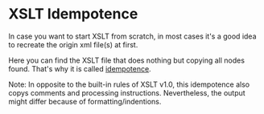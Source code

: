 # XSLT Idempotence

In case you want to start XSLT from scratch, in most cases it's a good idea to recreate the origin xml file(s) at first.

Here you can find the XSLT file that does nothing but copying all nodes found. That's why it is called [idempotence](https://en.wikipedia.org/wiki/Idempotence).

Note: In opposite to the built-in rules of XSLT v1.0, this idempotence also copys comments and processing instructions.
Nevertheless, the output might differ because of formatting/indentions.
